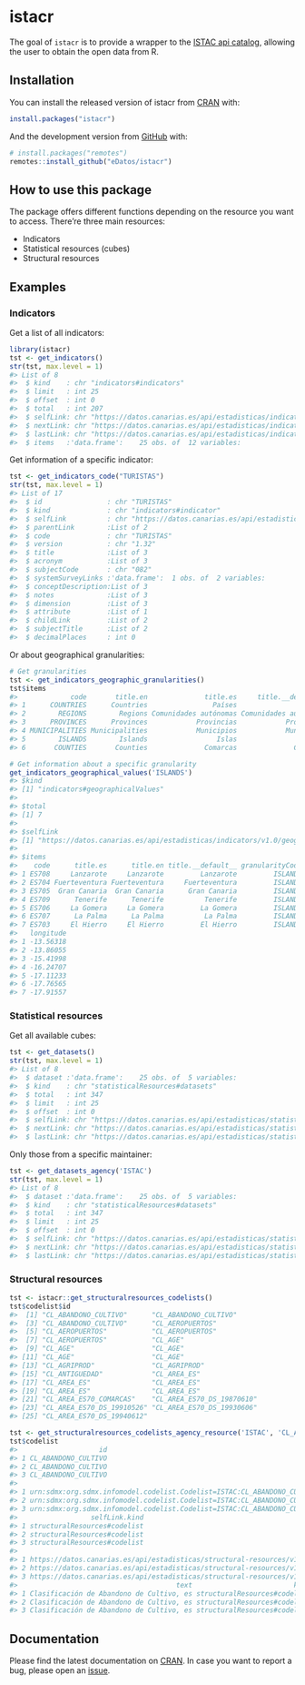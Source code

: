 
<!-- README.md is generated from README.Rmd. Please edit that file -->

# istacr

<!-- badges: start -->

<!-- badges: end -->

The goal of `istacr` is to provide a wrapper to the [ISTAC api
catalog](https://www3.gobiernodecanarias.org/aplicaciones/appsistac/api),
allowing the user to obtain the open data from R.

## Installation

You can install the released version of istacr from
[CRAN](https://CRAN.R-project.org) with:

``` r
install.packages("istacr")
```

And the development version from [GitHub](https://github.com/) with:

``` r
# install.packages("remotes")
remotes::install_github("eDatos/istacr")
```

## How to use this package

The package offers different functions depending on the resource you
want to access. There’re three main resources:

  - Indicators
  - Statistical resources (cubes)
  - Structural resources

## Examples

### Indicators

Get a list of all indicators:

``` r
library(istacr)
tst <- get_indicators()
str(tst, max.level = 1)
#> List of 8
#>  $ kind    : chr "indicators#indicators"
#>  $ limit   : int 25
#>  $ offset  : int 0
#>  $ total   : int 207
#>  $ selfLink: chr "https://datos.canarias.es/api/estadisticas/indicators/v1.0/indicators?order&fields&representation&limit=25&offset=0"
#>  $ nextLink: chr "https://datos.canarias.es/api/estadisticas/indicators/v1.0/indicators?order&fields&representation&limit=25&offset=25"
#>  $ lastLink: chr "https://datos.canarias.es/api/estadisticas/indicators/v1.0/indicators?order&fields&representation&limit=25&offset=200"
#>  $ items   :'data.frame':    25 obs. of  12 variables:
```

Get information of a specific indicator:

``` r
tst <- get_indicators_code("TURISTAS")
str(tst, max.level = 1)
#> List of 17
#>  $ id                : chr "TURISTAS"
#>  $ kind              : chr "indicators#indicator"
#>  $ selfLink          : chr "https://datos.canarias.es/api/estadisticas/indicators/v1.0/indicators/TURISTAS"
#>  $ parentLink        :List of 2
#>  $ code              : chr "TURISTAS"
#>  $ version           : chr "1.32"
#>  $ title             :List of 3
#>  $ acronym           :List of 3
#>  $ subjectCode       : chr "082"
#>  $ systemSurveyLinks :'data.frame':  1 obs. of  2 variables:
#>  $ conceptDescription:List of 3
#>  $ notes             :List of 3
#>  $ dimension         :List of 3
#>  $ attribute         :List of 1
#>  $ childLink         :List of 2
#>  $ subjectTitle      :List of 2
#>  $ decimalPlaces     : int 0
```

Or about geographical granularities:

``` r
# Get granularities
tst <- get_indicators_geographic_granularities()
tst$items
#>             code       title.en              title.es     title.__default__
#> 1      COUNTRIES      Countries                Países                Países
#> 2        REGIONS        Regions Comunidades autónomas Comunidades autónomas
#> 3      PROVINCES      Provinces            Provincias            Provincias
#> 4 MUNICIPALITIES Municipalities            Municipios            Municipios
#> 5        ISLANDS        Islands                 Islas                 Islas
#> 6       COUNTIES       Counties              Comarcas              Comarcas

# Get information about a specific granularity
get_indicators_geographical_values('ISLANDS')
#> $kind
#> [1] "indicators#geographicalValues"
#> 
#> $total
#> [1] 7
#> 
#> $selfLink
#> [1] "https://datos.canarias.es/api/estadisticas/indicators/v1.0/geographicalValues?geographicalGranularityCode=ISLANDS"
#> 
#> $items
#>    code      title.es      title.en title.__default__ granularityCode latitude
#> 1 ES708     Lanzarote     Lanzarote         Lanzarote         ISLANDS 28.95802
#> 2 ES704 Fuerteventura Fuerteventura     Fuerteventura         ISLANDS 28.49863
#> 3 ES705  Gran Canaria  Gran Canaria      Gran Canaria         ISLANDS 28.10786
#> 4 ES709      Tenerife      Tenerife          Tenerife         ISLANDS 28.46613
#> 5 ES706     La Gomera     La Gomera         La Gomera         ISLANDS 28.09131
#> 6 ES707      La Palma      La Palma          La Palma         ISLANDS 28.68142
#> 7 ES703     El Hierro     El Hierro         El Hierro         ISLANDS 27.80738
#>   longitude
#> 1 -13.56318
#> 2 -13.86055
#> 3 -15.41998
#> 4 -16.24707
#> 5 -17.11233
#> 6 -17.76565
#> 7 -17.91557
```

### Statistical resources

Get all available cubes:

``` r
tst <- get_datasets()
str(tst, max.level = 1)
#> List of 8
#>  $ dataset :'data.frame':    25 obs. of  5 variables:
#>  $ kind    : chr "statisticalResources#datasets"
#>  $ total   : int 347
#>  $ limit   : int 25
#>  $ offset  : int 0
#>  $ selfLink: chr "https://datos.canarias.es/api/estadisticas/statistical-resources/v1.0/datasets?query&orderBy&limit=25&offset=0"
#>  $ nextLink: chr "https://datos.canarias.es/api/estadisticas/statistical-resources/v1.0/datasets?query&orderBy&limit=25&offset=25"
#>  $ lastLink: chr "https://datos.canarias.es/api/estadisticas/statistical-resources/v1.0/datasets?query&orderBy&limit=25&offset=325"
```

Only those from a specific maintainer:

``` r
tst <- get_datasets_agency('ISTAC')
str(tst, max.level = 1)
#> List of 8
#>  $ dataset :'data.frame':    25 obs. of  5 variables:
#>  $ kind    : chr "statisticalResources#datasets"
#>  $ total   : int 347
#>  $ limit   : int 25
#>  $ offset  : int 0
#>  $ selfLink: chr "https://datos.canarias.es/api/estadisticas/statistical-resources/v1.0/datasets/ISTAC?query&orderBy&limit=25&offset=0"
#>  $ nextLink: chr "https://datos.canarias.es/api/estadisticas/statistical-resources/v1.0/datasets/ISTAC?query&orderBy&limit=25&offset=25"
#>  $ lastLink: chr "https://datos.canarias.es/api/estadisticas/statistical-resources/v1.0/datasets/ISTAC?query&orderBy&limit=25&offset=325"
```

### Structural resources

``` r
tst <- istacr::get_structuralresources_codelists()
tst$codelist$id
#>  [1] "CL_ABANDONO_CULTIVO"      "CL_ABANDONO_CULTIVO"     
#>  [3] "CL_ABANDONO_CULTIVO"      "CL_AEROPUERTOS"          
#>  [5] "CL_AEROPUERTOS"           "CL_AEROPUERTOS"          
#>  [7] "CL_AEROPUERTOS"           "CL_AGE"                  
#>  [9] "CL_AGE"                   "CL_AGE"                  
#> [11] "CL_AGE"                   "CL_AGE"                  
#> [13] "CL_AGRIPROD"              "CL_AGRIPROD"             
#> [15] "CL_ANTIGUEDAD"            "CL_AREA_ES"              
#> [17] "CL_AREA_ES"               "CL_AREA_ES"              
#> [19] "CL_AREA_ES"               "CL_AREA_ES"              
#> [21] "CL_AREA_ES70_COMARCAS"    "CL_AREA_ES70_DS_19870610"
#> [23] "CL_AREA_ES70_DS_19910526" "CL_AREA_ES70_DS_19930606"
#> [25] "CL_AREA_ES70_DS_19940612"
```

``` r
tst <- get_structuralresources_codelists_agency_resource('ISTAC', 'CL_ABANDONO_CULTIVO')
tst$codelist
#>                    id
#> 1 CL_ABANDONO_CULTIVO
#> 2 CL_ABANDONO_CULTIVO
#> 3 CL_ABANDONO_CULTIVO
#>                                                                               urn
#> 1 urn:sdmx:org.sdmx.infomodel.codelist.Codelist=ISTAC:CL_ABANDONO_CULTIVO(01.000)
#> 2 urn:sdmx:org.sdmx.infomodel.codelist.Codelist=ISTAC:CL_ABANDONO_CULTIVO(01.002)
#> 3 urn:sdmx:org.sdmx.infomodel.codelist.Codelist=ISTAC:CL_ABANDONO_CULTIVO(01.001)
#>                  selfLink.kind
#> 1 structuralResources#codelist
#> 2 structuralResources#codelist
#> 3 structuralResources#codelist
#>                                                                                                     selfLink.href
#> 1 https://datos.canarias.es/api/estadisticas/structural-resources/v1.0/codelists/ISTAC/CL_ABANDONO_CULTIVO/01.000
#> 2 https://datos.canarias.es/api/estadisticas/structural-resources/v1.0/codelists/ISTAC/CL_ABANDONO_CULTIVO/01.002
#> 3 https://datos.canarias.es/api/estadisticas/structural-resources/v1.0/codelists/ISTAC/CL_ABANDONO_CULTIVO/01.001
#>                                       text                         kind
#> 1 Clasificación de Abandono de Cultivo, es structuralResources#codelist
#> 2 Clasificación de Abandono de Cultivo, es structuralResources#codelist
#> 3 Clasificación de Abandono de Cultivo, es structuralResources#codelist
```

## Documentation

Please find the latest documentation on
[CRAN](https://cran.r-project.org/web/packages/istacr/istacr.pdf). In
case you want to report a bug, please open an
[issue](https://github.com/eDatos/istacr/issues).
